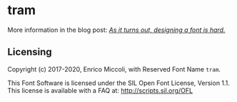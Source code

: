 # tram
More information in the blog post: [_As it turns out, designing a font is hard._](https://enricomiccoli.github.io/2020/06/19/designing-tram-font-is-hard.html)

## Licensing
Copyright (c) 2017-2020, Enrico Miccoli,
with Reserved Font Name `tram`.

This Font Software is licensed under the SIL Open Font License, Version 1.1.
This license is available with a FAQ at:
http://scripts.sil.org/OFL
